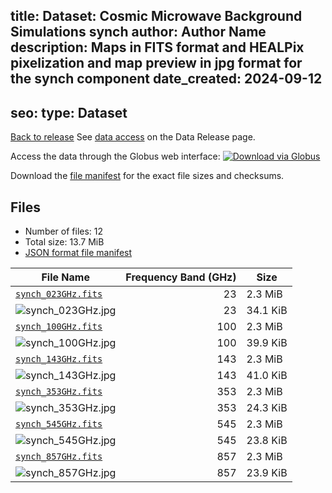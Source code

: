 title: Dataset: Cosmic Microwave Background Simulations synch
author: Author Name
description: Maps in FITS format and HEALPix pixelization and map preview in jpg format for the synch component
date_created: 2024-09-12
---
seo:
  type: Dataset
---

[Back to release](./index.html#datasets)
See [data access](./index.html#data-access) on the Data Release page.

Access the data through the Globus web interface: [![Download via Globus](images/globus-logo.png)](https://app.globus.org/file-manager?origin_id=18ed636e-0389-44c3-b533-cb3901dfc60f&origin_path=%2F/myfolder5/%2Fsynch%2F)

Download the [file manifest](https://g-1926f5.c2d0f8.bd7c.data.globus.org//myfolder5//synch/manifest.json) for the exact file sizes and checksums.

## Files

- Number of files: 12
- Total size: 13.7 MiB
- [JSON format file manifest](https://g-1926f5.c2d0f8.bd7c.data.globus.org//myfolder5//synch/manifest.json)

|                                       File Name                                       | Frequency Band (GHz) |   Size   |
| ------------------------------------------------------------------------------------- | -------------------: | -------- |
| [`synch_023GHz.fits`](https://g-1926f5.c2d0f8.bd7c.data.globus.org/synch_023GHz.fits) |                   23 | 2.3 MiB  |
| ![`synch_023GHz.jpg`](https://g-1926f5.c2d0f8.bd7c.data.globus.org/synch_023GHz.jpg)  |                   23 | 34.1 KiB |
| [`synch_100GHz.fits`](https://g-1926f5.c2d0f8.bd7c.data.globus.org/synch_100GHz.fits) |                  100 | 2.3 MiB  |
| ![`synch_100GHz.jpg`](https://g-1926f5.c2d0f8.bd7c.data.globus.org/synch_100GHz.jpg)  |                  100 | 39.9 KiB |
| [`synch_143GHz.fits`](https://g-1926f5.c2d0f8.bd7c.data.globus.org/synch_143GHz.fits) |                  143 | 2.3 MiB  |
| ![`synch_143GHz.jpg`](https://g-1926f5.c2d0f8.bd7c.data.globus.org/synch_143GHz.jpg)  |                  143 | 41.0 KiB |
| [`synch_353GHz.fits`](https://g-1926f5.c2d0f8.bd7c.data.globus.org/synch_353GHz.fits) |                  353 | 2.3 MiB  |
| ![`synch_353GHz.jpg`](https://g-1926f5.c2d0f8.bd7c.data.globus.org/synch_353GHz.jpg)  |                  353 | 24.3 KiB |
| [`synch_545GHz.fits`](https://g-1926f5.c2d0f8.bd7c.data.globus.org/synch_545GHz.fits) |                  545 | 2.3 MiB  |
| ![`synch_545GHz.jpg`](https://g-1926f5.c2d0f8.bd7c.data.globus.org/synch_545GHz.jpg)  |                  545 | 23.8 KiB |
| [`synch_857GHz.fits`](https://g-1926f5.c2d0f8.bd7c.data.globus.org/synch_857GHz.fits) |                  857 | 2.3 MiB  |
| ![`synch_857GHz.jpg`](https://g-1926f5.c2d0f8.bd7c.data.globus.org/synch_857GHz.jpg)  |                  857 | 23.9 KiB |
